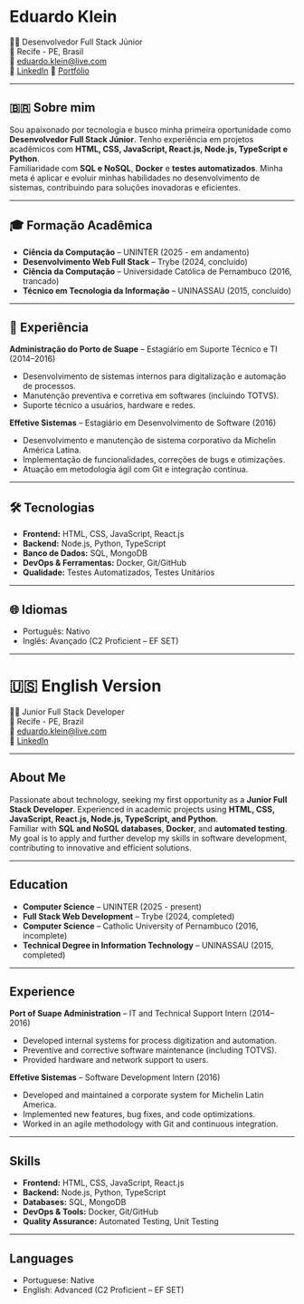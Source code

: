 # Eduardo Klein  

👨‍💻 Desenvolvedor Full Stack Júnior  
📍 Recife - PE, Brasil  
📧 eduardo.klein@live.com  
🔗 [LinkedIn](https://linkedin.com/in/eduardo-klein-c)
🔗 [Portfólio](https://eduardoklein.github.io/portfolio)

---

## 🇧🇷 Sobre mim  
Sou apaixonado por tecnologia e busco minha primeira oportunidade como **Desenvolvedor Full Stack Júnior**. Tenho experiência em projetos acadêmicos com **HTML, CSS, JavaScript, React.js, Node.js, TypeScript e Python**.  
Familiaridade com **SQL e NoSQL**, **Docker** e **testes automatizados**. Minha meta é aplicar e evoluir minhas habilidades no desenvolvimento de sistemas, contribuindo para soluções inovadoras e eficientes.  

---

## 🎓 Formação Acadêmica  
- **Ciência da Computação** – UNINTER (2025 - em andamento)  
- **Desenvolvimento Web Full Stack** – Trybe (2024, concluído)  
- **Ciência da Computação** – Universidade Católica de Pernambuco (2016, trancado)  
- **Técnico em Tecnologia da Informação** – UNINASSAU (2015, concluído)  

---

## 💼 Experiência  
**Administração do Porto de Suape** – Estagiário em Suporte Técnico e TI (2014–2016)  
- Desenvolvimento de sistemas internos para digitalização e automação de processos.  
- Manutenção preventiva e corretiva em softwares (incluindo TOTVS).  
- Suporte técnico a usuários, hardware e redes.  

**Effetive Sistemas** – Estagiário em Desenvolvimento de Software (2016)  
- Desenvolvimento e manutenção de sistema corporativo da Michelin América Latina.  
- Implementação de funcionalidades, correções de bugs e otimizações.  
- Atuação em metodologia ágil com Git e integração contínua.  

---

## 🛠️ Tecnologias  
- **Frontend:** HTML, CSS, JavaScript, React.js  
- **Backend:** Node.js, Python, TypeScript  
- **Banco de Dados:** SQL, MongoDB  
- **DevOps & Ferramentas:** Docker, Git/GitHub  
- **Qualidade:** Testes Automatizados, Testes Unitários  

---

## 🌐 Idiomas  
- Português: Nativo  
- Inglês: Avançado (C2 Proficient – EF SET)  

---

# 🇺🇸 English Version  

👨‍💻 Junior Full Stack Developer  
📍 Recife - PE, Brazil  
📧 eduardo.klein@live.com  
🔗 [LinkedIn](https://linkedin.com/in/eduardo-klein-c)

---

## About Me  
Passionate about technology, seeking my first opportunity as a **Junior Full Stack Developer**. Experienced in academic projects using **HTML, CSS, JavaScript, React.js, Node.js, TypeScript, and Python**.  
Familiar with **SQL and NoSQL databases**, **Docker**, and **automated testing**. My goal is to apply and further develop my skills in software development, contributing to innovative and efficient solutions.  

---

## Education  
- **Computer Science** – UNINTER (2025 - present)  
- **Full Stack Web Development** – Trybe (2024, completed)  
- **Computer Science** – Catholic University of Pernambuco (2016, incomplete)  
- **Technical Degree in Information Technology** – UNINASSAU (2015, completed)  

---

## Experience  
**Port of Suape Administration** – IT and Technical Support Intern (2014–2016)  
- Developed internal systems for process digitization and automation.  
- Preventive and corrective software maintenance (including TOTVS).  
- Provided hardware and network support to users.  

**Effetive Sistemas** – Software Development Intern (2016)  
- Developed and maintained a corporate system for Michelin Latin America.  
- Implemented new features, bug fixes, and code optimizations.  
- Worked in an agile methodology with Git and continuous integration.  

---

## Skills  
- **Frontend:** HTML, CSS, JavaScript, React.js  
- **Backend:** Node.js, Python, TypeScript  
- **Databases:** SQL, MongoDB  
- **DevOps & Tools:** Docker, Git/GitHub  
- **Quality Assurance:** Automated Testing, Unit Testing  

---

## Languages  
- Portuguese: Native  
- English: Advanced (C2 Proficient – EF SET)  

